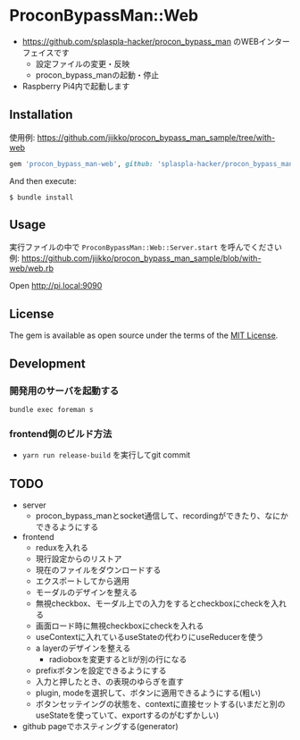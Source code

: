 # ProconBypassMan::Web
*  https://github.com/splaspla-hacker/procon_bypass_man のWEBインターフェイスです
    * 設定ファイルの変更・反映
    * procon_bypass_manの起動・停止
* Raspberry Pi4内で起動します

## Installation
使用例: https://github.com/jiikko/procon_bypass_man_sample/tree/with-web

```ruby
gem 'procon_bypass_man-web', github: 'splaspla-hacker/procon_bypass_man-web'
```

And then execute:

    $ bundle install

## Usage
実行ファイルの中で `ProconBypassMan::Web::Server.start` を呼んでください  
例: https://github.com/jiikko/procon_bypass_man_sample/blob/with-web/web.rb  

Open http://pi.local:9090

## License

The gem is available as open source under the terms of the [MIT License](https://opensource.org/licenses/MIT).

## Development
### 開発用のサーバを起動する
`bundle exec foreman s`

### frontend側のビルド方法
* `yarn run release-build` を実行してgit commit

## TODO
* server
    * procon_bypass_manとsocket通信して、recordingができたり、なにかできるようにする
* frontend
    * reduxを入れる
    * 現行設定からのリストア
    * 現在のファイルをダウンロードする
    * エクスポートしてから適用
    * モーダルのデザインを整える
    * 無視checkbox、モーダル上での入力をするとcheckboxにcheckを入れる
    * 画面ロード時に無視checkboxにcheckを入れる
    * useContextに入れているuseStateの代わりにuseReducerを使う
    * a layerのデザインを整える
        * radioboxを変更するとliが別の行になる
    * prefixボタンを設定できるようにする
    * 入力と押したとき、の表現のゆらぎを直す
    * plugin, modeを選択して、ボタンに適用できるようにする(粗い)
    * ボタンセッテイングの状態を、contextに直接セットする(いまだと別のuseStateを使っていて、exportするのがむずかしい)
* github pageでホスティングする(generator)
